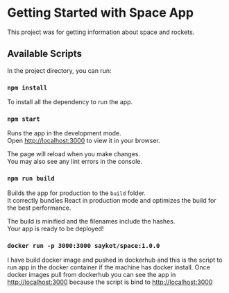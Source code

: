 # Getting Started with Space App

This project was for getting information about space and rockets.

## Available Scripts

In the project directory, you can run:

### `npm install` 

To install all the dependency to run the app.

### `npm start`

Runs the app in the development mode.\
Open [http://localhost:3000](http://localhost:3000) to view it in your browser.

The page will reload when you make changes.\
You may also see any lint errors in the console.

### `npm run build`

Builds the app for production to the `build` folder.\
It correctly bundles React in production mode and optimizes the build for the best performance.

The build is minified and the filenames include the hashes.\
Your app is ready to be deployed!

### `docker run -p 3000:3000 saykot/space:1.0.0`

I have build docker image and pushed in dockerhub and this is the script to run app in the docker container if the machine has docker install.
Once docker images pull from dockerhub you can see the app in [http://localhost:3000](http://localhost:3000) because the script is bind to [http://localhost:3000](http://localhost:3000)



